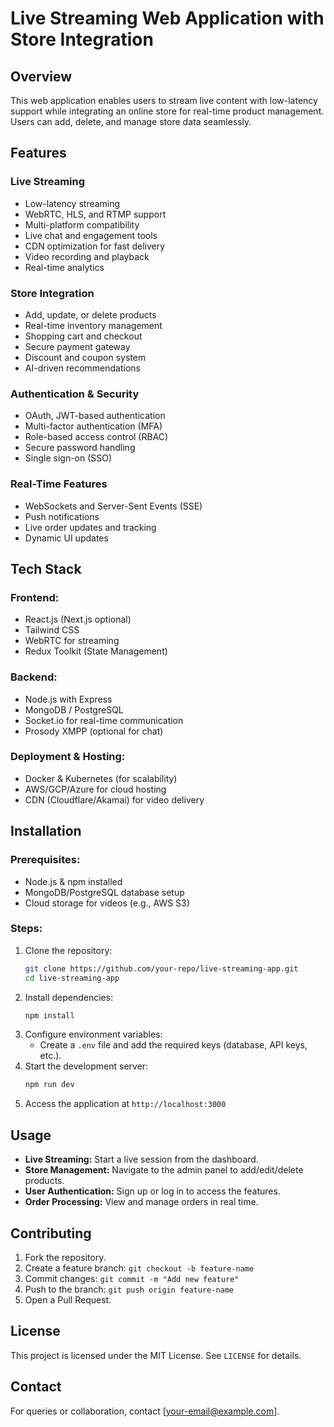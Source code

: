 # Live Streaming Web Application with Store Integration

## Overview
This web application enables users to stream live content with low-latency support while integrating an online store for real-time product management. Users can add, delete, and manage store data seamlessly.

## Features
### Live Streaming
- Low-latency streaming
- WebRTC, HLS, and RTMP support
- Multi-platform compatibility
- Live chat and engagement tools
- CDN optimization for fast delivery
- Video recording and playback
- Real-time analytics

### Store Integration
- Add, update, or delete products
- Real-time inventory management
- Shopping cart and checkout
- Secure payment gateway
- Discount and coupon system
- AI-driven recommendations

### Authentication & Security
- OAuth, JWT-based authentication
- Multi-factor authentication (MFA)
- Role-based access control (RBAC)
- Secure password handling
- Single sign-on (SSO)

### Real-Time Features
- WebSockets and Server-Sent Events (SSE)
- Push notifications
- Live order updates and tracking
- Dynamic UI updates

## Tech Stack
### Frontend:
- React.js (Next.js optional)
- Tailwind CSS
- WebRTC for streaming
- Redux Toolkit (State Management)

### Backend:
- Node.js with Express
- MongoDB / PostgreSQL
- Socket.io for real-time communication
- Prosody XMPP (optional for chat)

### Deployment & Hosting:
- Docker & Kubernetes (for scalability)
- AWS/GCP/Azure for cloud hosting
- CDN (Cloudflare/Akamai) for video delivery

## Installation
### Prerequisites:
- Node.js & npm installed
- MongoDB/PostgreSQL database setup
- Cloud storage for videos (e.g., AWS S3)

### Steps:
1. Clone the repository:
   ```sh
   git clone https://github.com/your-repo/live-streaming-app.git
   cd live-streaming-app
   ```
2. Install dependencies:
   ```sh
   npm install
   ```
3. Configure environment variables:
   - Create a `.env` file and add the required keys (database, API keys, etc.).
4. Start the development server:
   ```sh
   npm run dev
   ```
5. Access the application at `http://localhost:3000`

## Usage
- **Live Streaming:** Start a live session from the dashboard.
- **Store Management:** Navigate to the admin panel to add/edit/delete products.
- **User Authentication:** Sign up or log in to access the features.
- **Order Processing:** View and manage orders in real time.

## Contributing
1. Fork the repository.
2. Create a feature branch: `git checkout -b feature-name`
3. Commit changes: `git commit -m "Add new feature"`
4. Push to the branch: `git push origin feature-name`
5. Open a Pull Request.

## License
This project is licensed under the MIT License. See `LICENSE` for details.

## Contact
For queries or collaboration, contact [your-email@example.com].

